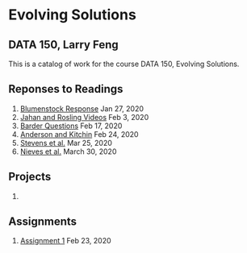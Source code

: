 # Evolving Solutions

## DATA 150, Larry Feng

This is a catalog of work for the course DATA 150, Evolving Solutions.

## Reponses to Readings

1. [Blumenstock Response](https://larryfeng01.github.io/workshop/blumenstock) Jan 27, 2020
2. [Jahan and Rosling Videos](https://larryfeng01.github.io/workshop/Jahan&Rosling) Feb 3, 2020
3. [Barder Questions](https://larryfeng01.github.io/workshop/Barder) Feb 17, 2020
4. [Anderson and Kitchin](https://larryfeng01.github.io/workshop/Anderson&Kitchin) Feb 24, 2020
5. [Stevens et al.](https://larryfeng01.github.io/workshop/StevensResponse) Mar 25, 2020
6. [Nieves et al.](https://larryfeng01.github.io/workshop/NievesResponse) March 30, 2020

## Projects

1. 

## Assignments

1. [Assignment 1](https://larryfeng01.github.io/workshop/Assignment1) Feb 23, 2020
